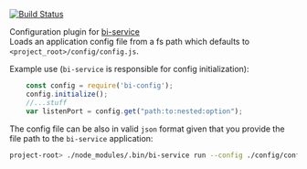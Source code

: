 [![Build Status](https://travis-ci.org/BohemiaInteractive/bi-config.svg?branch=master)](https://travis-ci.org/BohemiaInteractive/bi-config)  

Configuration plugin for [bi-service](https://github.com/BohemiaInteractive/bi-service)  
Loads an application config file from a fs path which defaults to `<project_root>/config/config.js`.

Example use (`bi-service` is responsible for config initialization):
```js
    const config = require('bi-config');
    config.initialize();
    //...stuff
    var listenPort = config.get("path:to:nested:option");
```

The config file can be also in valid `json` format given that you provide the file path to the `bi-service` application:

```bash
project-root> ./node_modules/.bin/bi-service run --config ./config/config.json
```
